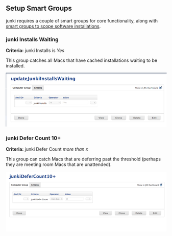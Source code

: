 Setup Smart Groups
------------------
junki requires a couple of smart groups for core functionality, along with [smart groups to scope software installations](scoping_software_deployment_smart_groups.md).

### junki Installs Waiting

**Criteria:** junki Installs is *Yes*

This group catches all Macs that have cached installations waiting to be installed.


![junki Installs Group](images/junki_installs_group.png)

### junki Defer Count 10+

**Criteria:** junki Defer Count *more than x*

This group can catch Macs that are deferring past the threshold (perhaps they are meeting room Macs that are unattended).

![junki Defer Group](images/junki_defer_count_group.png)

